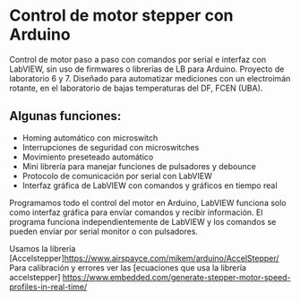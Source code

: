 # Control de motor stepper con Arduino

Control de motor paso a paso con comandos por serial e interfaz con LabVIEW, sin uso de firmwares o librerías de LB para Arduino. Proyecto de laboratorio 6 y 7.
Diseñado para automatizar mediciones con un electroimán rotante, en el laboratorio de bajas temperaturas del DF, FCEN (UBA).

## Algunas funciones:
* Homing automático con microswitch
* Interrupciones de seguridad con microswitches
* Movimiento preseteado automático
* Mini librería para manejar funciones de pulsadores y debounce
* Protocolo de comunicación por serial con LabVIEW
* Interfaz gráfica de LabVIEW con comandos y gráficos en tiempo real

Programamos todo el control del motor en Arduino, LabVIEW funciona solo como interfaz gráfica para envíar comandos y recibir información. 
El programa funciona independientemente de LabVIEW y los comandos se pueden envíar por serial monitor o con pulsadores.

Usamos la librería [Accelstepper]https://www.airspayce.com/mikem/arduino/AccelStepper/
Para calibración y errores ver las [ecuaciones que usa la librería accelstepper]
https://www.embedded.com/generate-stepper-motor-speed-profiles-in-real-time/

